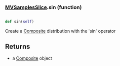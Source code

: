 ### [MVSamplesSlice](MVSamplesSlice.md).sin (function)


```py

def sin(self)

```



Create a [Composite](Composite.md) distribution with the 'sin' operator

Returns
-----------
* a [Composite](Composite.md) object

